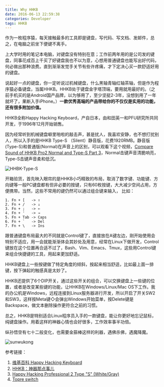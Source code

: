 ```yaml
---
title: Why HHKB
date: 2016-06-13 22:59:38
categories: Developer
tags: HHKB
---
```


作为一枚程序猿，每天接触最多的工具即是键盘，写代码、写文档、发邮件，总之，在电脑之前坐下便键不离手。

上大学时用的笔记本电脑，对键盘没有特别在意；工作前两年用的是公司发的键盘，同事花成百上千买了好键盘我也不以为意，心想用普通键盘也能写出好代码，何必做出那种浪费。直到渐渐发觉手关节有些许疼痛，才下定决心买一款舒适好用的键盘。

<!-- more -->

说起好一点的键盘，你一定听说过机械键盘，什么黑轴青轴红轴茶轴，但是作为程序猿必备键盘，当属HHKB。HHKB处于键盘金字塔顶端，要用就用最好的。（之前手机买的是Android国产品牌，以为够用了，至少坚挺2-3年，没想到用了一年就坏了，果断入手iPhone。）**一款优秀高端的产品带给你的不仅仅是实用的功能，还有很多附加价值。**

HHKB全称Happy Hacking Keyboard，产自日本，由和田英一和PFU研究所共同开发，于1996年12月开始销售。

因为经常听到机械键盘噼里啪啦的敲击声，甚是扰人，我喜欢安静，也不想打扰别人，所以入手的是HHKB Type-S （Silent）静音版，花费1920RMB。静音版(Type-S)和普通版(Normal)在声音上的区别，可以观看下这个视频，[Compare Sound of HHKB Pro2 Normal and Type-S Part 3](https://www.youtube.com/watch?v=TBDXtLh_7Y0)，Normal击键声音清脆响亮，Type-S击键声音柔和低沉。

![HHBK-Type-S](http://7xtc3e.com1.z0.glb.clouddn.com/why-hhkb/hhkb-type-s.jpg)

开箱验货，首先映入眼帘的是HHKB小巧精致的布局，取消了数字键、功能键、方向键等一般PC键盘都有但非必要的按键，只有60枚按键，大大减少空间占用，方便携带。当然，这些不常用的键仍然可以通过组合键来输入， 比如：

```
1. Fn + [   -> ↑
2. Fn + /   -> ↓
3. Fn + ;   -> ←
4. Fn + '   -> →
5. Fn + Tab -> Caps
6. Fn + `   -> Del
7. Fn + \   -> Ins
```

跟普通键盘布局最大的不同就是Control键了，直接放在A键左边，刚开始使用会特别不适应，用一会就能渐渐体会其妙处及用意，经常在Linux下做开发，Control键放在这个位置再合适不过了，Bash、Vim、Emacs、Tmux，这些用Control键来组合快捷键的工具，用起来更加舒适。

HHKB键盘上一些按键做了特定角度的倾斜，按起来相当舒适，比如最上面一排键，按下弹起的触感真是太妙了。

HHKB还提供了6个DIP开关，通过这些开关的组合，可以交换键盘上一些键的位置，或者是改变某些键的功能，让HHKB在Windows/Linux/Mac OS下工作。我的办公机是Windows，远程连接到Linux服务器进行开发，所以开启了开关SW2和SW3，这样按Meta键◇会弹出Windows开始菜单，按Delete键是Backspace，做文本删除操作更符合之前的习惯。

总之，HHKB是特别适合Linux程序员入手的一款键盘，能让你更好地忘记鼠标，纯键盘操作。用着这样的神器心情也会好很多，工作效率事半功倍。

纵孙悟空有七十二般变化，也需要金箍棒这样的利器，遇佛杀佛，遇魔降魔。

![sunwukong](http://7xtc3e.com1.z0.glb.clouddn.com/why-hhkb/wukong.jpg)

参考链接：

1. [维基百科 Happy Hacking Keyboard](https://zh.wikipedia.org/wiki/Happy_Hacking_Keyboard)
2. [HHKB：神器那点事儿](http://blog.daocloud.io/hhkb/)
3. [Happy Hacking Professional 2 Type "S" (White/Gray)](https://elitekeyboards.com/products.php?sub=pfu_keyboards,hhkbpro2&pid=pdkb400ws#)
4. [Topre switch](https://deskthority.net/wiki/Topre_switch)
